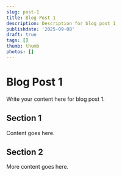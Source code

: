 ```yaml
---
slug: post-1
title: Blog Post 1
description: Description for blog post 1
publishdate: '2025-09-08'
draft: true
tags: []
thumb: thumb
photos: []
---
```

# Blog Post 1

Write your content here for blog post 1.

## Section 1

Content goes here.

## Section 2

More content goes here.
